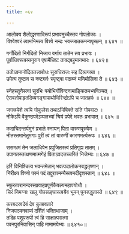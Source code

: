 ```yaml
---
title: ०६४

---
```

<div class="audioEmbed"  caption="सीतालक्ष्मी-वाचनम्" src="https://sanskritdocuments.org/sites/completenarayaneeyam/SoundFiles/064/064_01.mp3"></div>


आलोक्य शैलोद्धरणादिरूपं प्रभावमुच्चैस्तव गोपलोकाः ।  
विश्वेश्वरं त्वामभिमत्य विश्वे नन्दः भवज्जातकमन्वपृच्छन् ॥ ६४१ ॥

<div class="audioEmbed"  caption="सीतालक्ष्मी-वाचनम्" src="https://sanskritdocuments.org/sites/completenarayaneeyam/SoundFiles/064/064_02.mp3"></div>


गर्गोदितो निर्गदितो निजाय वर्गाय तातेन तव प्रभावः ।  
पूर्वाधिक्स्त्वय्यनुराग एषामैधिष्ट तावद्बहुमानभारः ॥ ६४२॥

<div class="audioEmbed"  caption="सीतालक्ष्मी-वाचनम्" src="https://sanskritdocuments.org/sites/completenarayaneeyam/SoundFiles/064/064_03.mp3"></div>


ततोऽवमानोदिततत्त्वबोधः सुराधिराजः सह दिव्यगव्या ।  
उपेत्य तुष्टाव स नष्टगर्वः स्पृष्ट्वा पदाब्जं मणिमौलिना ते ॥ ६४३ ॥

<div class="audioEmbed"  caption="सीतालक्ष्मी-वाचनम्" src="https://sanskritdocuments.org/sites/completenarayaneeyam/SoundFiles/064/064_04.mp3"></div>


स्नेहस्तुनैस्त्वां सुरभिः पयोभिर्गोविन्दनामाङ्कितमभ्यषिञ्चत् ।  
ऐरावतोपाहृतदिव्यगङ्गापाथोभिरिन्द्रोऽपि च जातहर्षः ॥ ६४४ ॥

<div class="audioEmbed"  caption="सीतालक्ष्मी-वाचनम्" src="https://sanskritdocuments.org/sites/completenarayaneeyam/SoundFiles/064/064_05.mp3"></div>


जगत्त्रयेशे त्वयि गोकुलेश तथाऽभिषिक्ते सति गोपवाटः ।  
नोकेऽपि वैकुण्ठपदेऽप्यलभ्यां श्रियं प्रपेदे भवतः प्रभावात् ॥ ६४५ ॥

<div class="audioEmbed"  caption="सीतालक्ष्मी-वाचनम्" src="https://sanskritdocuments.org/sites/completenarayaneeyam/SoundFiles/064/064_06.mp3"></div>


कदाचिदन्तर्यमुनं प्रभाते स्नायन् पिता वारुणपूरुषेण ।  
नीतस्तमानेतुमगाः पुरीं त्वं तां वारुणीं कारणमर्त्यरूपः ॥ ६४६ ॥

<div class="audioEmbed"  caption="सीतालक्ष्मी-वाचनम्" src="https://sanskritdocuments.org/sites/completenarayaneeyam/SoundFiles/064/064_07.mp3"></div>


ससम्भ्रमं तेन जलाधिपेन प्रपूजितस्त्वं प्रतिगृह्य तातम् ।  
उपागतस्तत्क्षणमात्मगेहं पिताऽवदत्तच्चरितं निजेभ्यः ॥ ६४७ ॥

<div class="audioEmbed"  caption="सीतालक्ष्मी-वाचनम्" src="https://sanskritdocuments.org/sites/completenarayaneeyam/SoundFiles/064/064_08.mp3"></div>


हरिं विनिश्चित्य भवन्तमेतान् भवत्पदालोकनबद्धतृष्णान् ।  
निरीक्ष्य विष्णो परमं पदं तद्दुरापमन्यैस्त्वमदीदृशस्तान् ॥ ६४८ ॥

<div class="audioEmbed"  caption="सीतालक्ष्मी-वाचनम्" src="https://sanskritdocuments.org/sites/completenarayaneeyam/SoundFiles/064/064_09.mp3"></div>


स्फुरत्परानन्दरसप्रवाहप्रपूर्णकैवल्यमहापयोधौ ।  
चिरं निमग्नाः खलु गोपसङ्घास्त्वयैव भूमन् पुनरुद्धृतास्ते ॥ ६४९ ॥

<div class="audioEmbed"  caption="सीतालक्ष्मी-वाचनम्" src="https://sanskritdocuments.org/sites/completenarayaneeyam/SoundFiles/064/064_10.mp3"></div>


करबदरवदेवं देव कुत्रावतारे  
निजपदमनवाप्यं दर्शितं भक्तिभाजाम् ।  
तदिह पशुपरूपी त्वं हि साक्षात्परात्मा  
पवनपुरनिवासिन् पाहि मामामयेभ्यः ॥ ६४१०॥